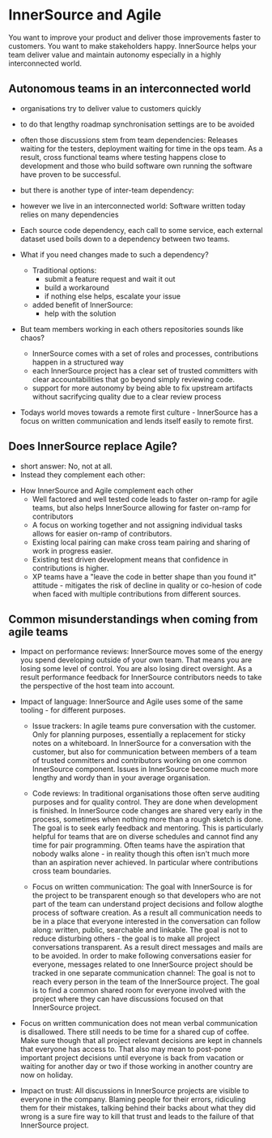 # InnerSource and Agile

You want to improve your product and deliver those improvements faster to customers.
You want to make stakeholders happy.
InnerSource helps your team deliver value and maintain autonomy especially in a highly interconnected world.


## Autonomous teams in an interconnected world

* organisations try to deliver value to customers quickly
* to do that lengthy roadmap synchronisation settings are to be avoided
* often those discussions stem from team dependencies: Releases waiting for the testers, deployment waiting for time in the ops team.
As a result, cross functional teams where testing happens close to development and those who build software own running the software have proven to be successful.
* but there is another type of inter-team dependency:
* however we live in an interconnected world: Software written today relies on many dependencies
* Each source code dependency, each call to some service, each external dataset used boils down to a dependency between two teams.
* What if you need changes made to such a dependency?
   * Traditional options:
      * submit a feature request and wait it out
      * build a workaround
      * if nothing else helps, escalate your issue
   * added benefit of InnerSource:
      * help with the solution

* But team members working in each others repositories sounds like chaos?
   * InnerSource comes with a set of roles and processes, contributions happen in a structured way
   * each InnerSource project has a clear set of trusted committers with clear accountabilities that go beyond simply reviewing code.
   * support for more autonomy by being able to fix upstream artifacts without sacrifycing quality due to a clear review process

* Todays world moves towards a remote first culture - InnerSource has a focus on written communication and lends itself easily to remote first.


## Does InnerSource replace Agile?

* short answer: No, not at all.
* Instead they complement each other:


- How InnerSource and Agile complement each other
   - Well factored and well tested code leads to faster on-ramp for agile teams, but also helps InnerSource allowing for faster on-ramp for contributors
   - A focus on working together and not assigning individual tasks allows for easier on-ramp of contributors.
   - Existing local pairing can make cross team pairing and sharing of work in progress easier.
   - Existing test driven development means that confidence in contributions is higher.
   - XP teams have a "leave the code in better shape than you found it" attitude - mitigates the risk of decline in quality or co-hesion of code when faced with multiple contributions from different sources.

## Common misunderstandings when coming from agile teams

* Impact on performance reviews: InnerSource moves some of the energy you spend developing outside of your own team.
That means you are losing some level of control.
You are also losing direct oversight. As a result performance feedback for InnerSource contributors needs to take the perspective of the host team into account.

* Impact of language: InnerSource and Agile uses some of the same tooling - for different purposes.
   - Issue trackers: In agile teams pure conversation with the customer.
Only for planning purposes, essentially a replacement for sticky notes on a whiteboard.
In InnerSource for a conversation with the customer, but also for communication between members of a team of trusted committers and contributors working on one common InnerSource component.
Issues in InnerSource become much more lengthy and wordy than in your average organisation.

  - Code reviews: In traditional organisations those often serve auditing purposes and for quality control.
They are done when development is finished.
In InnerSource code changes are shared very early in the process, sometimes when nothing more than a rough sketch is done.
The goal is to seek early feedback and mentoring.
This is particularly helpful for teams that are on diverse schedules and cannot find any time for pair programming.
Often teams have the aspiration that nobody walks alone - in reality though this often isn't much more than an aspiration never achieved.
In particular where contributions cross team boundaries.

  - Focus on written communication: The goal with InnerSource is for the project to be transparent enough so that developers who are not part of the team can understand project decisions and follow alogthe process of software creation.
As a result all communication needs to be in a place that everyone interested in the conversation can follow along: written, public, searchable and linkable.
The goal is not to reduce disturbing others - the goal is to make all project conversations transparent.
As a result direct messages and mails are to be avoided.
In order to make following conversations easier for everyone, messages related to one InnerSource project should be tracked in one separate communication channel: The goal is not to reach every person in the team of the InnerSource project.
The goal is to find a common shared room for everyone involved with the project where they can have discussions focused on that InnerSource project.


* Focus on written communication does not mean verbal communication is disallowed.
There still needs to be time for a shared cup of coffee.
Make sure though that all project relevant decisions are kept in channels that everyone has access to.
That also may mean to post-pone important project decisions until everyone is back from vacation or waiting for another day or two if those working in another country are now on holiday.


* Impact on trust: All discussions in InnerSource projects are visible to everyone in the company.
Blaming people for their errors, ridiculing them for their mistakes, talking behind their backs about what they did wrong is a sure fire way to kill that trust and leads to the failure of that InnerSource project.


